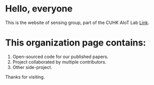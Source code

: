 # Hello, everyone
This is the website of sensing group, part of the CUHK AIoT Lab [Link](http://aiot.ie.cuhk.edu.hk/).

# This organization page contains:
1. Open-sourced code for our published papers.
2. Project collaborated by multiple contributors.
3. Other side-project.

Thanks for visiting.
